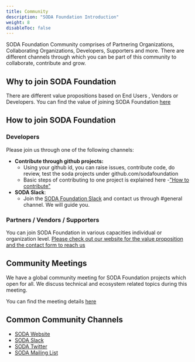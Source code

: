 ```yaml
---
title: Community
description: "SODA Foundation Introduction"
weight: 8
disableToc: false
---
```

SODA Foundation Community comprises of Partnering Organizations, Collaborating Organizations, Developers, Supporters and more. There are different channels through which you can be part of this community to collaborate, contribute and grow.

## Why to join SODA Foundation
There are different value propositions based on End Users , Vendors or Developers. You can find the value of joining SODA Foundation [here](https://sodafoundation.io/the-foundation/join/)

## How to join SODA Foundation
### Developers
Please join us through one of the following channels:

- **Contribute through github projects:** 
	- Using your github id, you can raise issues, contribute code, do review, test the soda projects under github.com/sodafoundation
	- Basic steps of contributing to one project is explained here -["How to contribute"](https://github.com/sodafoundation/documentation/blob/master/content/community/how-to-contribute.md)
- **SODA Slack**: 
	- Join the [SODA Foundation Slack](%28https://sodafoundation.io/slack%29) and contact us through #general channel. We will guide you.

### Partners / Vendors / Supporters
You can join SODA Foundation in various capacities individual or organization level. [Please check out our website for the value proposition and the contact form to reach us](https://sodafoundation.io/the-foundation/join/)

## Community Meetings
We have a global community meeting for SODA Foundation projects which open for all. We discuss technical and ecosystem related topics during this meeting. 

You can find the meeting details [here](bit.ly/sodaglobalcommunitymeeting)

## Common Community Channels
 - [SODA Website](https://sodafoundation.io/)
 - [SODA Slack](https://sodafoundation.io/slack)
 - [SODA Twitter](https://twitter.com/sodafoundation)
 - [SODA Mailing List](https://lists.sodafoundation.io)
 
